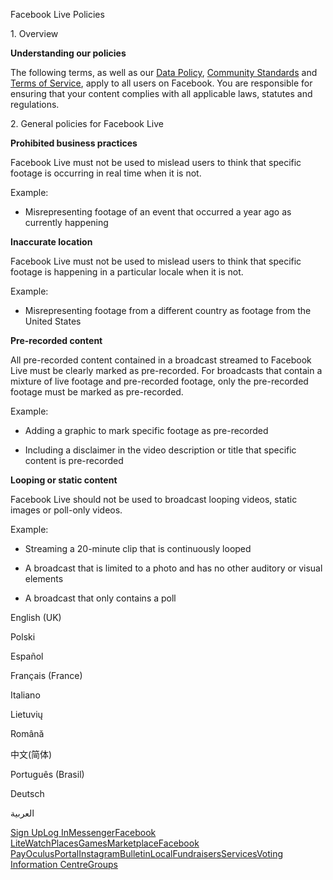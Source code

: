 Facebook Live Policies

1\. Overview

**Understanding our policies**

The following terms, as well as our [Data Policy](https://www.facebook.com/about/privacy/), [Community Standards](https://www.facebook.com/communitystandards/) and [Terms of Service](https://www.facebook.com/legal/terms), apply to all users on Facebook. You are responsible for ensuring that your content complies with all applicable laws, statutes and regulations.

2\. General policies for Facebook Live

**Prohibited business practices**

Facebook Live must not be used to mislead users to think that specific footage is occurring in real time when it is not.

Example:

*   Misrepresenting footage of an event that occurred a year ago as currently happening

**Inaccurate location**

Facebook Live must not be used to mislead users to think that specific footage is happening in a particular locale when it is not.

Example:

*   Misrepresenting footage from a different country as footage from the United States

**Pre-recorded content**

All pre-recorded content contained in a broadcast streamed to Facebook Live must be clearly marked as pre-recorded. For broadcasts that contain a mixture of live footage and pre-recorded footage, only the pre-recorded footage must be marked as pre-recorded.

Example:

*   Adding a graphic to mark specific footage as pre-recorded

*   Including a disclaimer in the video description or title that specific content is pre-recorded

**Looping or static content**

Facebook Live should not be used to broadcast looping videos, static images or poll-only videos.

Example:

*   Streaming a 20-minute clip that is continuously looped

*   A broadcast that is limited to a photo and has no other auditory or visual elements

*   A broadcast that only contains a poll

English (UK)

Polski

Español

Français (France)

Italiano

Lietuvių

Română

中文(简体)

Português (Brasil)

Deutsch

العربية

[Sign Up](https://www.facebook.com/reg/)[Log In](https://www.facebook.com/login/)[Messenger](https://l.facebook.com/l.php?u=https%3A%2F%2Fmessenger.com%2F&h=AT10uU24_XZ8enBdHRUoZddP9fBZVchjsgK8qENrP1CGjKKEOY07Oj3Xcl1ukUz8iE3yNLRlIlZSEd01I8LzKvXW2yVoQxNHfuFEEA5CQtMpmKMOyNX0ImQLRtH7yMrm_6-S68diATFfTbXEDqRncaMKgu9VnnnzP0NBIw)[Facebook Lite](https://www.facebook.com/lite/)[Watch](https://en-gb.facebook.com/watch/)[Places](https://www.facebook.com/places/)[Games](https://www.facebook.com/games/)[Marketplace](https://www.facebook.com/marketplace/)[Facebook Pay](https://pay.facebook.com/)[Oculus](https://l.facebook.com/l.php?u=https%3A%2F%2Fwww.oculus.com%2F&h=AT10uU24_XZ8enBdHRUoZddP9fBZVchjsgK8qENrP1CGjKKEOY07Oj3Xcl1ukUz8iE3yNLRlIlZSEd01I8LzKvXW2yVoQxNHfuFEEA5CQtMpmKMOyNX0ImQLRtH7yMrm_6-S68diATFfTbXEDqRncaMKgu9VnnnzP0NBIw)[Portal](https://portal.facebook.com/)[Instagram](https://l.facebook.com/l.php?u=https%3A%2F%2Fwww.instagram.com%2F&h=AT10uU24_XZ8enBdHRUoZddP9fBZVchjsgK8qENrP1CGjKKEOY07Oj3Xcl1ukUz8iE3yNLRlIlZSEd01I8LzKvXW2yVoQxNHfuFEEA5CQtMpmKMOyNX0ImQLRtH7yMrm_6-S68diATFfTbXEDqRncaMKgu9VnnnzP0NBIw)[Bulletin](https://www.bulletin.com/)[Local](https://www.facebook.com/local/lists/245019872666104/)[Fundraisers](https://www.facebook.com/fundraisers/)[Services](https://www.facebook.com/biz/directory/)[Voting Information Centre](https://www.facebook.com/votinginformationcenter/?entry_point=c2l0ZQ%3D%3D)[Groups](https://www.facebook.com/groups/explore/)
